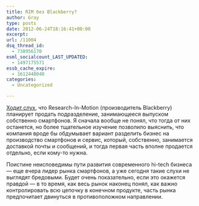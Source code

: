 ```yaml
---
title: RIM без Blackberry?
author: Gray
type: posts
date: 2012-06-24T18:16:41+00:00
excerpt:
url: /11004
dsq_thread_id:
  - 738956170
esml_socialcount_LAST_UPDATED:
  - 1497175571
essb_cache_expire:
  - 1612448040
categories:
  - Uncategorized

---
```








[Ходит слух][1], что Research-In-Motion (производитель Blackberry) планирует продать подразделение, занимающееся выпуском собственно смартфонов. Я сначала вообще не понял, что тогда от них останется, но более тщательное изучение позволило выяснить, что компания вроде бы обдумывает вариант разделить бизнес на производство смартфонов и сервис, который, собственно, занимается доставкой почты и сообщений, и тогда первая часть вполне продается отдельно, если кому-то нужна.

Поистине неисповедимы пути развития современного hi-tech бизнеса — еще вчера лидер рынка смартфонов, а уже сегодня такие слухи не выглядят бредовыми. Будет очень показательно, если это окажется правдой — в то время, как весь рынок наконец понял, как важно контролировать всю цепочку в конечном продукте, часть рынка предпочитает двинуться в противоположном направлении.

 [1]: http://www.theverge.com/2012/6/24/3114410/rim-sell-handset-business-split-rumor